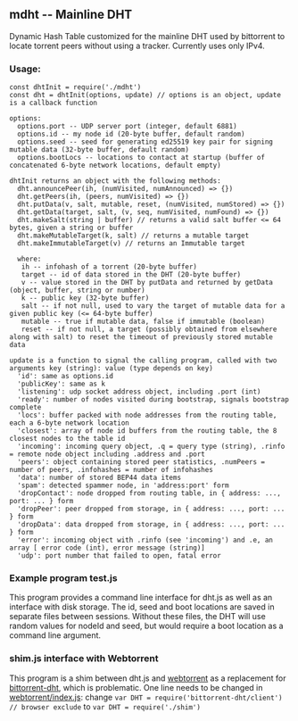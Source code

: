 ## mdht -- Mainline DHT

Dynamic Hash Table customized for the mainline DHT used by bittorrent to locate torrent peers without using a tracker. Currently uses only IPv4.

### Usage:
```
const dhtInit = require('./mdht')
const dht = dhtInit(options, update) // options is an object, update is a callback function
```
```
options:
  options.port -- UDP server port (integer, default 6881)
  options.id -- my node id (20-byte buffer, default random)
  options.seed -- seed for generating ed25519 key pair for signing mutable data (32-byte buffer, default random)
  options.bootLocs -- locations to contact at startup (buffer of concatenated 6-byte network locations, default empty)
```
```
dhtInit returns an object with the following methods:
  dht.announcePeer(ih, (numVisited, numAnnounced) => {})
  dht.getPeers(ih, (peers, numVisited) => {})
  dht.putData(v, salt, mutable, reset, (numVisited, numStored) => {})
  dht.getData(target, salt, (v, seq, numVisited, numFound) => {})
  dht.makeSalt(string | buffer) // returns a valid salt buffer <= 64 bytes, given a string or buffer
  dht.makeMutableTarget(k, salt) // returns a mutable target
  dht.makeImmutableTarget(v) // returns an Immutable target
  
  where:
   ih -- infohash of a torrent (20-byte buffer)
   target -- id of data stored in the DHT (20-byte buffer)
   v -- value stored in the DHT by putData and returned by getData (object, buffer, string or number)
   k -- public key (32-byte buffer)
   salt -- if not null, used to vary the target of mutable data for a given public key (<= 64-byte buffer)
   mutable -- true if mutable data, false if immutable (boolean)
   reset -- if not null, a target (possibly obtained from elsewhere along with salt) to reset the timeout of previously stored mutable data
```
```
update is a function to signal the calling program, called with two arguments key (string): value (type depends on key)
  'id': same as options.id
  'publicKey': same as k
  'listening': udp socket address object, including .port (int)
  'ready': number of nodes visited during bootstrap, signals bootstrap complete
  'locs': buffer packed with node addresses from the routing table, each a 6-byte network location
  'closest': array of node id buffers from the routing table, the 8 closest nodes to the table id
  'incoming': incoming query object, .q = query type (string), .rinfo = remote node object including .address and .port
  'peers': object containing stored peer statistics, .numPeers = number of peers, .infohashes = number of infohashes
  'data': number of stored BEP44 data items
  'spam': detected spammer node, in 'address:port' form
  'dropContact': node dropped from routing table, in { address: ..., port: ... } form
  'dropPeer': peer dropped from storage, in { address: ..., port: ... } form
  'dropData': data dropped from storage, in { address: ..., port: ... } form
  'error': incoming object with .rinfo (see 'incoming') and .e, an array [ error code (int), error message (string)]
  'udp': port number that failed to open, fatal error
```

### Example program test.js
This program provides a command line interface for dht.js as well as an interface with disk storage. The id, seed and boot locations are saved in separate files between sessions. Without these files, the DHT will use random values for nodeId and seed, but would require a boot location as a command line argument.

### shim.js interface with Webtorrent
This program is a shim between dht.js and [webtorrent](https://github.com/webtorrent/webtorrent) as a replacement for [bittorrent-dht](https://github.com/webtorrent/bittorrent-dht), which is problematic. One line needs to be changed in [webtorrent/index.js](https://github.com/webtorrent/webtorrent/blob/master/index.js):
change `var DHT = require('bittorrent-dht/client') // browser exclude` to `var DHT = require('./shim')`
